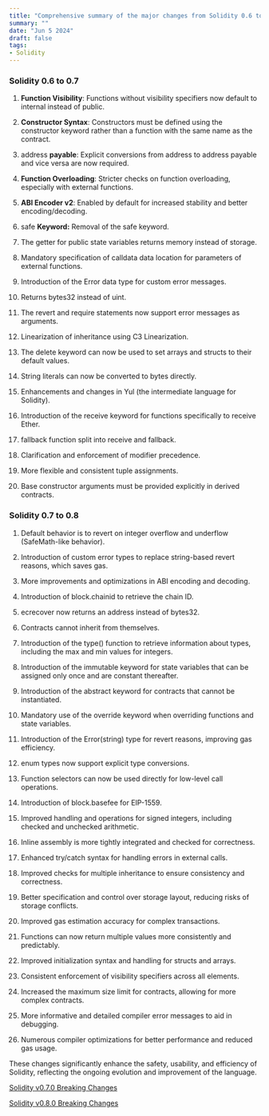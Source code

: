 ```yaml
---
title: "Comprehensive summary of the major changes from Solidity 0.6 to 0.7 to 0.8"
summary: ""
date: "Jun 5 2024"
draft: false
tags:
- Solidity
---
```


### Solidity 0.6 to 0.7

1.  **Function Visibility**: Functions without visibility specifiers now default to internal instead of public.
    
2.  **Constructor Syntax**: Constructors must be defined using the constructor keyword rather than a function with the same name as the contract.
    
3.  address **payable**: Explicit conversions from address to address payable and vice versa are now required.
    
4.  **Function Overloading**: Stricter checks on function overloading, especially with external functions.
    
5.  **ABI Encoder v2**: Enabled by default for increased stability and better encoding/decoding.
    
6.  safe **Keyword:** Removal of the safe keyword.
    
7.  The getter for public state variables returns memory instead of storage.
    
8.  Mandatory specification of calldata data location for parameters of external functions.
    
9.  Introduction of the Error data type for custom error messages.
    
10.  Returns bytes32 instead of uint.
    
11.  The revert and require statements now support error messages as arguments.
    
12.  Linearization of inheritance using C3 Linearization.
    
13.  The delete keyword can now be used to set arrays and structs to their default values.
    
14.  String literals can now be converted to bytes directly.
    
15.  Enhancements and changes in Yul (the intermediate language for Solidity).
    
16.  Introduction of the receive keyword for functions specifically to receive Ether.
    
17.  fallback function split into receive and fallback.
    
18.  Clarification and enforcement of modifier precedence.
    
19.  More flexible and consistent tuple assignments.
    
20.  Base constructor arguments must be provided explicitly in derived contracts.
    

### Solidity 0.7 to 0.8

1.  Default behavior is to revert on integer overflow and underflow (SafeMath-like behavior).
    
2.  Introduction of custom error types to replace string-based revert reasons, which saves gas.
    
3.  More improvements and optimizations in ABI encoding and decoding.
    
4.  Introduction of block.chainid to retrieve the chain ID.
    
5.  ecrecover now returns an address instead of bytes32.
    
6.  Contracts cannot inherit from themselves.
    
7.  Introduction of the type() function to retrieve information about types, including the max and min values for integers.
    
8.  Introduction of the immutable keyword for state variables that can be assigned only once and are constant thereafter.
    
9.  Introduction of the abstract keyword for contracts that cannot be instantiated.
    
10.  Mandatory use of the override keyword when overriding functions and state variables.
    
11.  Introduction of the Error(string) type for revert reasons, improving gas efficiency.
    
12.  enum types now support explicit type conversions.
    
13.  Function selectors can now be used directly for low-level call operations.
    
14.  Introduction of block.basefee for EIP-1559.
    
15.  Improved handling and operations for signed integers, including checked and unchecked arithmetic.
    
16.  Inline assembly is more tightly integrated and checked for correctness.
    
17.  Enhanced try/catch syntax for handling errors in external calls.
    
18.  Improved checks for multiple inheritance to ensure consistency and correctness.
    
19.  Better specification and control over storage layout, reducing risks of storage conflicts.
    
20.  Improved gas estimation accuracy for complex transactions.
    
21.  Functions can now return multiple values more consistently and predictably.
    
22.  Improved initialization syntax and handling for structs and arrays.
    
23.  Consistent enforcement of visibility specifiers across all elements.
    
24.  Increased the maximum size limit for contracts, allowing for more complex contracts.
    
25.  More informative and detailed compiler error messages to aid in debugging.
    
26.  Numerous compiler optimizations for better performance and reduced gas usage.
    

These changes significantly enhance the safety, usability, and efficiency of Solidity, reflecting the ongoing evolution and improvement of the language.

[Solidity v0.7.0 Breaking Changes](https://docs.soliditylang.org/en/stable/070-breaking-changes.html)

[Solidity v0.8.0 Breaking Changes](https://docs.soliditylang.org/en/stable/080-breaking-changes.html)